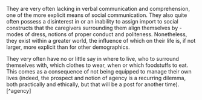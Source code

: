 
They are very often lacking in verbal communication and comprehension, one of the
more explicit means of social communication. They also quite often possess a 
disinterest in or an inability to assign import to social constructs that the
caregivers surrounding them align themselves by - modes of dress, notions of proper
conduct and politeness. Nonetheless, they exist within a greater world, the
influence of which on their life is, if not larger, more explicit than for other
demographics.

They very often have no or little say in where to live, who to surround themselves
with, which clothes to wear, when or which foodstuffs to eat. This comes as a
consequence of not being equipped to manage their own lives (indeed, the prospect and 
notion of agency is a recurring dilemma, both practically and ethically, but that will
be a post for another time).[^agency]
